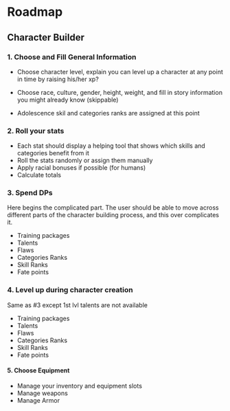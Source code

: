 # Roadmap

## Character Builder

### 1. Choose and Fill General Information

- Choose character level, explain you can level up a character at any point in time by raising his/her xp? 
- Choose race, culture, gender, height, weight, and fill in story information you might already know (skippable)

- Adolescence skil and categories ranks are assigned at this point

### 2. Roll your stats


- Each stat should display a helping tool that shows which skills and categories benefit from it
- Roll the stats randomly or assign them manually
- Apply racial bonuses if possible (for humans)
- Calculate totals

### 3. Spend DPs

Here begins the complicated part. The user should be able to move across different parts of the character building process, and this over complicates it.

- Training packages
- Talents
- Flaws
- Categories Ranks
- Skill Ranks
- Fate points

### 4. Level up during character creation

Same as #3 except 1st lvl talents are not available 
- Training packages
- Talents
- Flaws
- Categories Ranks
- Skill Ranks
- Fate points

#### 5. Choose Equipment

- Manage your inventory and equipment slots
- Manage weapons
- Manage Armor